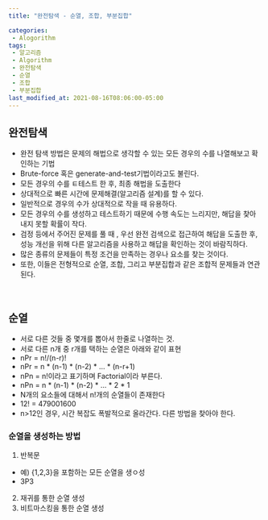 ```yaml
---
title: "완전탐색 - 순열, 조합, 부분집합"

categories:
 - Alogorithm
tags:
 - 알고리즘
 - Algorithm
 - 완전탐색
 - 순열
 - 조합
 - 부분집합
last_modified_at: 2021-08-16T08:06:00-05:00
---
```

## 완전탐색
 - 완전 탐색 방법은 문제의 해법으로 생각할 수 있는 모든 경우의 수를 나열해보고 확인하는 기법
 - Brute-force 혹은 generate-and-test기법이라고도 불린다.
 - 모든 경우의 수를 ㅌ테스트 한 후, 최종 해법을 도출한다
 - 상대적으로 빠른 시간에 문제해결(알고리즘 설계)를 할 수 있다.
 - 일반적으로 경우의 수가 상대적으로 작을 때 유용하다.
 - 모든 경우의 수를 생성하고 테스트하기 때문에 수행 속도는 느리지만, 해답을 찾아내지 못할 확률이 작다.
 - 검정 등에서 주어진 문제를 풀 때 , 우선 완전 검색으로 접근하여 해답을 도출한 후, 성능 개선을 위해 다른 알고리즘을 사용하고 해답을 확인하는 것이 바람직하다.
 - 많은 종류의 문제들이 특정 조건을 만족하는 경우나 요소를 찾는 것이다.
 - 또한, 이들은 전형적으로 순열, 조합, 그리고 부분집합과 같은 조합적 문제들과 연관된다.
<br/>

## 순열
 - 서로 다른 것들 중 몇개를 뽑아서 한줄로 나열하는 것.
 - 서로 다른 n개 중 r개를 택하는 순열은 아래와 같이 표현
 - nPr = n!/(n-r)!
 - nPr = n * (n-1) * (n-2) * ... * (n-r+1)
 - nPn = n!이라고 표기하며 Factorial이라 부른다.
 - nPn = n * (n-1) * (n-2) * ... * 2 * 1
 - N개의 요소들에 대해서 n!개의 순열들이 존재한다
 - 12! = 479001600
 - n>12인 경우, 시간 복잡도 폭발적으로 올라간다. 다른 방법을 찾아야 한다.

### 순열을 생성하는 방법
 1. 반복문
 - 예) {1,2,3}을 포함하는 모든 순열을 생ㅇ성
 - 3P3

 2. 재귀를 통한 순열 생성
 3. 비트마스킹을 통한 순열 생성
